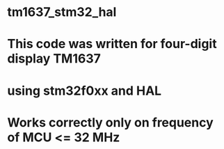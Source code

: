 # tm1637_stm32_hal
# 
# This code was written for four-digit display TM1637
# using stm32f0xx and HAL
# Works correctly only on frequency of MCU <= 32 MHz
